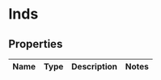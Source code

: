 # Inds

## Properties

Name | Type | Description | Notes
------------ | ------------- | ------------- | -------------



